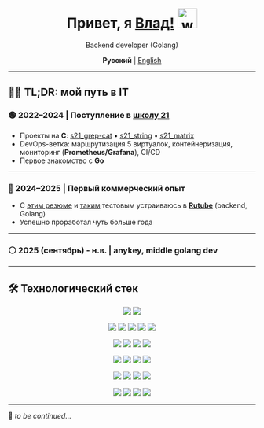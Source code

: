 <div align="center">

  <h1>Привет, я <a href="https://t.me/N0gameNol1fee" target="_blank">Влад!</a>
    <img src="https://github.com/blackcater/blackcater/raw/main/images/Hi.gif"
         alt="waving hand" height="40">
  </h1>

  <p>Backend developer (Golang)</p>

  <p><strong>Русский</strong> | <a href="README.en.md">English</a></p>

</div>

---

## 👨‍💻 TL;DR: мой путь в IT

### 🟢 2022–2024 | Поступление в [школу 21](https://21-school.ru/)

- Проекты на **C**: [s21_grep-cat](https://github.com/Nol1feee/s21_grep-cat) • [s21_string](https://github.com/Nol1feee/s21_string) • [s21_matrix](https://github.com/Nol1feee/s21_matrix)
- DevOps-ветка: маршрутизация 5 виртуалок, контейнеризация, мониторинг (**Prometheus/Grafana**), CI/CD
- Первое знакомство с **Go**

---

### 🔵 2024–2025 | Первый коммерческий опыт

- С [этим резюме](https://drive.google.com/file/d/1sQdEqNMrIZxRQEJbDTvewwGJw6f8mGSK/view) и [таким](https://github.com/Nol1feee/birthday-notifier) тестовым устраиваюсь в **[Rutube](https://rutube.ru/)** (backend, Golang)
- Успешно проработал чуть больше года

---

### ⚪ 2025 (сентябрь) - н.в. | anykey, middle golang dev

---

## 🛠️ Технологический стек

<!-- Languages -->
<p align="center">
  <img src="https://img.shields.io/badge/Go-1.x-00ADD8?logo=go&logoColor=white&style=for-the-badge" />
  <img src="https://img.shields.io/badge/C-lang-5C6BC0?logo=c&logoColor=white&style=for-the-badge" />
</p>

<!-- Databases -->
<p align="center">
  <img src="https://img.shields.io/badge/PostgreSQL-336791?logo=postgresql&logoColor=white&style=for-the-badge" />
  <img src="https://img.shields.io/badge/MongoDB-47A248?logo=mongodb&logoColor=white&style=for-the-badge" />
  <img src="https://img.shields.io/badge/ClickHouse-FFCC00?logo=clickhouse&logoColor=black&style=for-the-badge" />
  <img src="https://img.shields.io/badge/Redis-DC382D?logo=redis&logoColor=white&style=for-the-badge" />
    <img src="https://img.shields.io/badge/Elasticsearch-005571?logo=elasticsearch&logoColor=white&style=for-the-badge" />
</p>

<!-- Infrastructure / DevOps -->
<p align="center">
  <img src="https://img.shields.io/badge/Docker-2496ED?logo=docker&logoColor=white&style=for-the-badge" />
  <img src="https://img.shields.io/badge/Kubernetes-326CE5?logo=kubernetes&logoColor=white&style=for-the-badge" />
  <img src="https://img.shields.io/badge/Rancher-0075A8?logo=rancher&logoColor=white&style=for-the-badge" />
  <img src="https://img.shields.io/badge/GitLab%20CI%2FCD-FC6D26?logo=gitlab&logoColor=white&style=for-the-badge" />
</p>

<!-- Monitoring / Logging -->
<p align="center">
  <img src="https://img.shields.io/badge/Prometheus-E6522C?logo=prometheus&logoColor=white&style=for-the-badge" />
  <img src="https://img.shields.io/badge/Grafana-F46800?logo=grafana&logoColor=white&style=for-the-badge" />
  <img src="https://img.shields.io/badge/Kibana-005571?logo=kibana&logoColor=white&style=for-the-badge" />
  <img src="https://img.shields.io/badge/Sentry-362D59?logo=sentry&logoColor=white&style=for-the-badge" />
</p>

<!-- Messaging / RPC / Search -->
<!-- Messaging / RPC -->
<p align="center">
  <img src="https://img.shields.io/badge/Kafka-231F20?logo=apachekafka&logoColor=white&style=for-the-badge" />
  <img src="https://img.shields.io/badge/gRPC-00B140?logo=grpc&logoColor=white&style=for-the-badge" />
  <img src="https://img.shields.io/badge/REST-FF6C37?logo=fastapi&logoColor=white&style=for-the-badge" />
  <img src="https://img.shields.io/badge/NATS-27AAE1?logo=natsdotio&logoColor=white&style=for-the-badge" />
</p>

<!-- Tools -->
<p align="center">
  <img src="https://img.shields.io/badge/Git-F05032?logo=git&logoColor=white&style=for-the-badge" />
  <img src="https://img.shields.io/badge/Linux-FCC624?logo=linux&logoColor=black&style=for-the-badge" />
  <img src="https://img.shields.io/badge/Nginx-009639?logo=nginx&logoColor=white&style=for-the-badge" />
  <img src="https://img.shields.io/badge/Redash-F23F42?style=for-the-badge" />
</p>

---

📌 _to be continued…_
